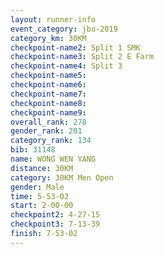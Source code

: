 ```yaml
---
layout: runner-info 
event_category: jbu-2019 
category_km: 30KM 
checkpoint-name2: Split 1 SMK 
checkpoint-name3: Split 2 E Farm 
checkpoint-name4: Split 3 
checkpoint-name5: 
checkpoint-name6: 
checkpoint-name7: 
checkpoint-name8: 
checkpoint-name9: 
overall_rank: 278
gender_rank: 201
category_rank: 134
bib: 31148
name: WONG WEN YANG
distance: 30KM
category: 30KM Men Open
gender: Male
time: 5-53-02
start: 2-00-00
checkpoint2: 4-27-15
checkpoint3: 7-13-39
finish: 7-53-02
---
```

